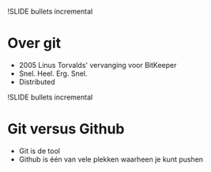 !SLIDE bullets incremental
# Over git

* 2005 Linus Torvalds' vervanging voor BitKeeper
* Snel. Heel. Erg. Snel.
* Distributed

!SLIDE bullets incremental
# Git versus Github

* Git is de tool
* Github is één van vele plekken waarheen je kunt pushen
